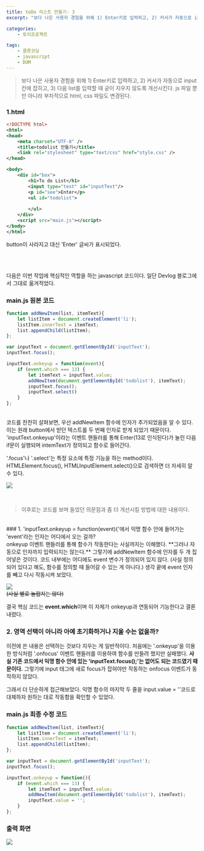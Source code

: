 ```yaml
---
title: toDo 리스트 만들기- 3
excerpt: "보다 나은 사용자 경험을 위해 1) Enter키로 입력하고, 2) 커서가 자동으로 input칸에 잡히고, 3) 다음 list를 입력할 때 굳이 지우지 않도록 개선시킨다."

categories: 
    - 토이프로젝트

tags: 
    - 클론코딩
    - javascript
    - DOM
---
```


> 보다 나은 사용자 경험을 위해 1) Enter키로 입력하고, 2) 커서가 자동으로 input칸에 잡히고, 3) 다음 list를 입력할 때 굳이 지우지 않도록 개선시킨다. js 파일 뿐만 아니라 부차적으로 html, css 파일도 변경된다.


### 1.html
```xml
<!DOCTYPE html>
<html>
<head>
    <meta charset="UTF-8" />
    <title>todolist 만들기</title>
    <link rel="stylesheet" type="text/css" href="style.css" />
</head>

<body>
    <div id="box">
        <h1>To do List</h1>
        <input type="text" id="inputText"/>
        <p id="see">Enter</p>
        <ul id="todolist">
            
        </ul>
    </div>
    <script src="main.js"></script>
</body>
</html>

```
button이 사라지고 대신 'Enter' 글씨가 표시되었다.  

<br>
<br>


다음은 이번 작업에 핵심적인 역할을 하는 javascript 코드이다. 
일단 Devlog 블로그에서 그대로 옮겨적었다. 
<br>

### main.js 원본 코드
```javascript
function addNewItem(list, itemText){
    let listItem = document.createElement('li');
    listItem.innerText = itemText;
    list.appendChild(listItem);
};

var inputText = document.getElementById('inputText');
inputText.focus();

inputText.onkeyup = function(event){
    if (event.which === 13) {
        let itemText = inputText.value;
        addNewItem(document.getElementById('todolist'), itemText);
        inputText.focus();
        inputText.select()
    }
};

```  
<br>
코드를 찬찬히 살펴보면, 우선 addNewItem 함수에 인자가 추가되었음을 알 수 있다. 이는 원래 button에서 받던 텍스트를 두 번째 인자로 받게 되었기 때문이다. 'inputText.onkeyup'이라는 이벤트 핸들러를 통해 Enter(13로 인식된다)가 눌린 다음 if문이 실행되며 intemText가 정의되고 함수로 들어간다.  

'.focus'나 '.select'는 특정 요소에 특정 기능을 하는 method이다. HTMLElement.focus(),  HTMLInputElement.select()으로 검색하면 더 자세히 알 수 있다.  

![](https://dulcis-hortus.github.io/assets/images/3_op.JPG)  

<br>  

> 이후로는 코드를 보며 들었던 의문점과 좀 더 개선시킬 방법에 대한 내용이다.  

<br>
### 1. 'inputText.onkeyup = function(event){'에서 익명 함수 안에 들어가는 'event'라는 인자는 어디에서 오는 걸까?  
<br>
onkeyup 이벤트 핸들러를 통해 함수가 작동한다는 사실까지는 이해했다. **그러나 자동으로 인자까지 입력되지는 않는다.** 그렇기에 addNewItem 함수에 인자를 두 개 집어넣은 것이다. 코드 내부에는 어디에도 event 변수가 정의되어 있지 않다. (사실 정의되어 있다고 해도, 함수를 정의할 때 들어갈 수 있는 게 아니다.) 생각 끝에 event 인자를 빼고 다시 작동시켜 보았다.  
<br>

![](https://dulcis-hortus.github.io/assets/images/3_e1op.JPG)  
~~(사실 별로 놀랍지는 않다)~~  

결국 핵심 코드는 **event.which**이며 이 자체가 onkeyup과 연동되어 기능한다고 결론 내렸다.
<br>

### 2. 영역 선택이 아니라 아예 초기화하거나 지울 수는 없을까?  

이전에 쓴 내용은 선택하는 것보다 지우는 게 일반적이다. 처음에는 '.onkeyup'을 이용한 방식처럼 '.onfocus' 이벤트 핸들러를 이용하여 함수를 만들려 했지만 실패했다. **사실 기존 코드에서 익명 함수 안에 있는 'inputText.focus();'는 없어도 되는 코드였기 때문이다.** 그렇기에 input 태그에 새로 focus가 잡혀야만 작동하는 onfocus 이벤트가 동작하지 않았다.

그래서 더 단순하게 접근해보았다. 익명 함수의 마지막 두 줄을 input.value = ''코드로 대체하자 원하는 대로 작동함을 확인할 수 있었다. 
<br>

### main.js 최종 수정 코드  

```javascript
function addNewItem(list, itemText){
    let listItem = document.createElement('li');
    listItem.innerText = itemText;
    list.appendChild(listItem);
};

var inputText = document.getElementById('inputText');
inputText.focus();

inputText.onkeyup = function(){
    if (event.which === 13) {
        let itemText = inputText.value;
        addNewItem(document.getElementById('todolist'), itemText);
        inputText.value = '';
    }   
};

```

### 출력 화면
![](https://dulcis-hortus.github.io/assets/images/3_fp.JPG)  

<br>
